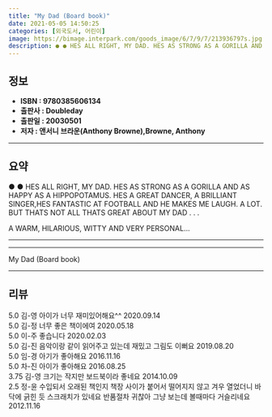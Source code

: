 ```yaml
---
title: "My Dad (Board book)"
date: 2021-05-05 14:50:25
categories: [외국도서, 어린이]
image: https://bimage.interpark.com/goods_image/6/7/9/7/213936797s.jpg
description: ● ● HES ALL RIGHT, MY DAD. HES AS STRONG AS A GORILLA AND AS HAPPY AS A HIPPOPOTAMUS. HES A GREAT DANCER, A BRILLIANT SINGER,HES FANTASTIC AT FOOTBALL AND HE
---
```


## **정보**

- **ISBN : 9780385606134**
- **출판사 : Doubleday**
- **출판일 : 20030501**
- **저자 : 앤서니 브라운(Anthony Browne),Browne, Anthony**

------



## **요약**

●  ●  HES ALL RIGHT, MY DAD. HES AS STRONG AS A GORILLA AND AS HAPPY AS A HIPPOPOTAMUS. HES A GREAT DANCER, A BRILLIANT SINGER,HES FANTASTIC AT FOOTBALL AND HE MAKES ME LAUGH. A LOT. BUT THATS NOT ALL THATS GREAT ABOUT MY DAD . . .

A WARM, HILARIOUS, WITTY AND VERY PERSONAL... 

------



------


My Dad (Board book) 

------


## **리뷰** 

5.0 김-영 아이가 너무 재미있어해요^^ 2020.09.14 <br/>5.0 김-정 너무 좋은 책이에여 2020.05.18 <br/>5.0 이-주 좋습니다 2020.02.03 <br/>5.0 김-진 음악이랑 같이 읽어주고 있는데 재밌고 그림도 이뻐요 2019.08.20 <br/>5.0 임-경 아기가 좋아해요 2016.11.16 <br/>5.0 차-진 아이가 좋아해요 
 2016.08.25 <br/>3.75 김-영 크기는 작지만 보드북이라 좋네요 2014.10.09 <br/>2.5 정-윤 수입되서 오래된 책인지 책장 사이가 붙어서 떨어지지 않고 겨우 열었더니 바닥에 긁힌 듯 스크래치가 있네요 반품절차 귀찮아 그냥 보는데 볼때마다 거슬리네요 2012.11.16 <br/>